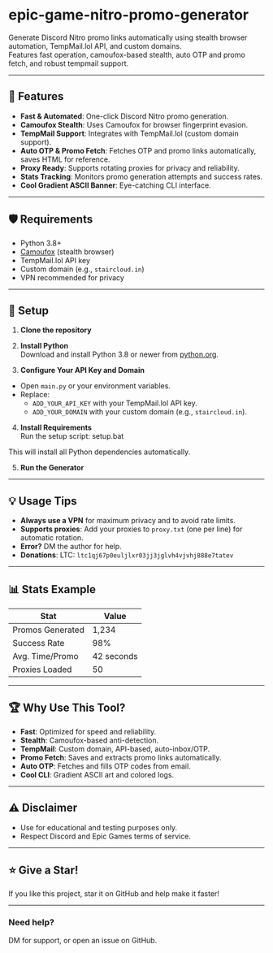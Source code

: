 # epic-game-nitro-promo-generator


Generate Discord Nitro promo links automatically using stealth browser automation, TempMail.lol API, and custom domains.  
Features fast operation, camoufox-based stealth, auto OTP and promo fetch, and robust tempmail support.

---

## 🚀 Features

- **Fast & Automated**: One-click Discord Nitro promo generation.
- **Camoufox Stealth**: Uses Camoufox for browser fingerprint evasion.
- **TempMail Support**: Integrates with TempMail.lol (custom domain support).
- **Auto OTP & Promo Fetch**: Fetches OTP and promo links automatically, saves HTML for reference.
- **Proxy Ready**: Supports rotating proxies for privacy and reliability.
- **Stats Tracking**: Monitors promo generation attempts and success rates.
- **Cool Gradient ASCII Banner**: Eye-catching CLI interface.

---

## 🛡️ Requirements

- Python 3.8+
- [Camoufox](https://github.com/daijro/camoufox) (stealth browser)
- TempMail.lol API key
- Custom domain (e.g., `staircloud.in`)
- VPN recommended for privacy

---

## 🔧 Setup

1. **Clone the repository**  

2. **Install Python**  
Download and install Python 3.8 or newer from [python.org](https://python.org).

3. **Configure Your API Key and Domain**  
- Open `main.py` or your environment variables.
- Replace:
  - `ADD_YOUR_API_KEY` with your TempMail.lol API key.
  - `ADD_YOUR_DOMAIN` with your custom domain (e.g., `staircloud.in`).

4. **Install Requirements**  
Run the setup script:
setup.bat

This will install all Python dependencies automatically.

5. **Run the Generator**  


---

## 💡 Usage Tips

- **Always use a VPN** for maximum privacy and to avoid rate limits.
- **Supports proxies**: Add your proxies to `proxy.txt` (one per line) for automatic rotation.
- **Error?** DM the author for help.
- **Donations**: LTC: `ltc1qj67p0euljlxr03jj3jglvh4vjvhj888e7tatev`

---

## 📊 Stats Example

| Stat                | Value         |
|---------------------|--------------|
| Promos Generated    | 1,234        |
| Success Rate        | 98%          |
| Avg. Time/Promo     | 42 seconds   |
| Proxies Loaded      | 50           |

---

## 🏆 Why Use This Tool?

- **Fast**: Optimized for speed and reliability.
- **Stealth**: Camoufox-based anti-detection.
- **TempMail**: Custom domain, API-based, auto-inbox/OTP.
- **Promo Fetch**: Saves and extracts promo links automatically.
- **Auto OTP**: Fetches and fills OTP codes from email.
- **Cool CLI**: Gradient ASCII art and colored logs.

---

## ⚠️ Disclaimer

- Use for educational and testing purposes only.
- Respect Discord and Epic Games terms of service.

---

## ⭐ Give a Star!

If you like this project, star it on GitHub and help make it faster!

---

### Need help?  
DM for support, or open an issue on GitHub.

